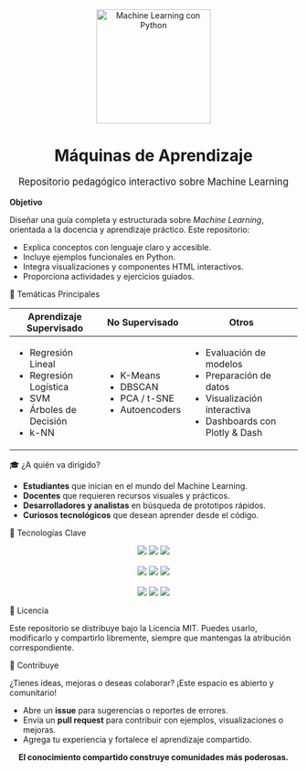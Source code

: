 <!-- Título y logo -->
<div align="center">
  <img src="https://drive.google.com/uc?export=view&id=ID_DEL_ARCHIVO" alt="Machine Learning con Python" width="200"/>
  <h1>Máquinas de Aprendizaje</h1>
  <p style="font-size: 1.2em;">Repositorio pedagógico interactivo sobre Machine Learning</p>
</div>



 **Objetivo**

Diseñar una guía completa y estructurada sobre *Machine Learning*, orientada a la docencia y aprendizaje práctico. Este repositorio:

<ul>
  <li>Explica conceptos con lenguaje claro y accesible.</li>
  <li>Incluye ejemplos funcionales en Python.</li>
  <li>Integra visualizaciones y componentes HTML interactivos.</li>
  <li>Proporciona actividades y ejercicios guiados.</li>
</ul>



 📂 Temáticas Principales

<div align="center">

<table>
  <thead>
    <tr><th style="text-align:center;">Aprendizaje Supervisado</th><th style="text-align:center;">No Supervisado</th><th style="text-align:center;">Otros</th></tr>
  </thead>
  <tbody>
    <tr>
      <td>
        <ul>
          <li>Regresión Lineal</li>
          <li>Regresión Logística</li>
          <li>SVM</li>
          <li>Árboles de Decisión</li>
          <li>k-NN</li>
        </ul>
      </td>
      <td>
        <ul>
          <li>K-Means</li>
          <li>DBSCAN</li>
          <li>PCA / t-SNE</li>
          <li>Autoencoders</li>
        </ul>
      </td>
      <td>
        <ul>
          <li>Evaluación de modelos</li>
          <li>Preparación de datos</li>
          <li>Visualización interactiva</li>
          <li>Dashboards con Plotly & Dash</li>
        </ul>
      </td>
    </tr>
  </tbody>
</table>

</div>



🎓 ¿A quién va dirigido?

<ul>
  <li><strong>Estudiantes</strong> que inician en el mundo del Machine Learning.</li>
  <li><strong>Docentes</strong> que requieren recursos visuales y prácticos.</li>
  <li><strong>Desarrolladores y analistas</strong> en búsqueda de prototipos rápidos.</li>
  <li><strong>Curiosos tecnológicos</strong> que desean aprender desde el código.</li>
</ul>



 🧪 Tecnologías Clave

<div align="center">
  <a href="https://scikit-learn.org/" target="_blank"><img src="https://img.shields.io/badge/scikit--learn-F7931E?style=for-the-badge&logo=scikit-learn&logoColor=white"/></a>
  <a href="https://pandas.pydata.org/" target="_blank"><img src="https://img.shields.io/badge/Pandas-150458?style=for-the-badge&logo=pandas&logoColor=white"/></a>
  <a href="https://numpy.org/" target="_blank"><img src="https://img.shields.io/badge/Numpy-013243?style=for-the-badge&logo=numpy&logoColor=white"/></a>
  <br><br>
  <a href="https://plotly.com/" target="_blank"><img src="https://img.shields.io/badge/Plotly-3F4F75?style=for-the-badge&logo=plotly&logoColor=white"/></a>
  <a href="https://dash.plotly.com/" target="_blank"><img src="https://img.shields.io/badge/Dash-000000?style=for-the-badge&logo=plotly&logoColor=white"/></a>
  <a href="https://matplotlib.org/" target="_blank"><img src="https://img.shields.io/badge/Matplotlib-007ACC?style=for-the-badge&logo=python&logoColor=white"/></a>
  <br><br>
  <a href="https://jupyter.org/" target="_blank"><img src="https://img.shields.io/badge/Jupyter-F37626?style=for-the-badge&logo=jupyter&logoColor=white"/></a>
  <a href="https://voila.readthedocs.io/" target="_blank"><img src="https://img.shields.io/badge/Voila-43B02A?style=for-the-badge&logo=python&logoColor=white"/></a>
  <a href="https://ipywidgets.readthedocs.io/" target="_blank"><img src="https://img.shields.io/badge/IPyWidgets-E760A4?style=for-the-badge&logo=python&logoColor=white"/></a>
</div>



📜 Licencia

Este repositorio se distribuye bajo la Licencia MIT. Puedes usarlo, modificarlo y compartirlo libremente, siempre que mantengas la atribución correspondiente.


🤝 Contribuye

¿Tienes ideas, mejoras o deseas colaborar? ¡Este espacio es abierto y comunitario!

<ul>
  <li>Abre un <strong>issue</strong> para sugerencias o reportes de errores.</li>
  <li>Envía un <strong>pull request</strong> para contribuir con ejemplos, visualizaciones o mejoras.</li>
  <li>Agrega tu experiencia y fortalece el aprendizaje compartido.</li>
</ul>

<div align="center">
  <strong>El conocimiento compartido construye comunidades más poderosas.</strong>
</div>

